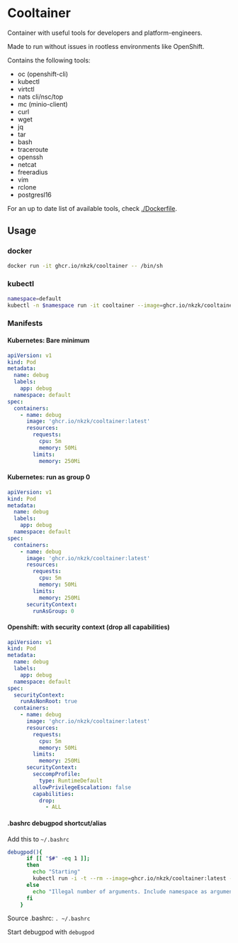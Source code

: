 # Cooltainer

Container with useful tools for developers and platform-engineers.

Made to run without issues in rootless environments like OpenShift.

Contains the following tools:
- oc (openshift-cli)
- kubectl
- virtctl
- nats cli/nsc/top
- mc (minio-client)
- curl
- wget
- jq
- tar
- bash
- traceroute
- openssh
- netcat
- freeradius
- vim
- rclone
- postgresl16

For an up to date list of available tools, check [./Dockerfile](https://github.com/nkzk/cooltainer/blob/main/Dockerfile).

## Usage

### docker 

```sh
docker run -it ghcr.io/nkzk/cooltainer -- /bin/sh
```

### kubectl
```sh
namespace=default
kubectl -n $namespace run -it cooltainer --image=ghcr.io/nkzk/cooltainer:latest /bin/sh
```

### Manifests

#### Kubernetes: Bare minimum
```yaml
apiVersion: v1
kind: Pod
metadata:
  name: debug
  labels:
    app: debug
  namespace: default
spec:
  containers:
    - name: debug
      image: 'ghcr.io/nkzk/cooltainer:latest'
      resources:
        requests:
          cpu: 5m
          memory: 50Mi
        limits:
          memory: 250Mi
```

#### Kubernetes: run as group 0

```yaml
apiVersion: v1
kind: Pod
metadata:
  name: debug
  labels:
    app: debug
  namespace: default
spec:
  containers:
    - name: debug
      image: 'ghcr.io/nkzk/cooltainer:latest'
      resources:
        requests:
          cpu: 5m
          memory: 50Mi
        limits:
          memory: 250Mi
      securityContext:
        runAsGroup: 0
```

#### Openshift: with security context (drop all capabilities)

```yaml
apiVersion: v1
kind: Pod
metadata:
  name: debug
  labels:
    app: debug
  namespace: default
spec:
  securityContext:
    runAsNonRoot: true
  containers:
    - name: debug
      image: 'ghcr.io/nkzk/cooltainer:latest'
      resources:
        requests:
          cpu: 5m
          memory: 50Mi
        limits:
          memory: 250Mi
      securityContext:
        seccompProfile:
          type: RuntimeDefault
        allowPrivilegeEscalation: false
        capabilities:
          drop:
            - ALL
```

#### .bashrc debugpod shortcut/alias

Add this to `~/.bashrc`

```sh
debugpod(){
      if [[ "$#" -eq 1 ]];
      then
        echo "Starting"
        kubectl run -i -t --rm --image=ghcr.io/nkzk/cooltainer:latest --restart=Never debug -n $1 -- /bin/sh
      else
        echo "Illegal number of arguments. Include namespace as argument"
      fi
    }
```

Source .bashrc: `. ~/.bashrc`

Start debugpod with `debugpod`